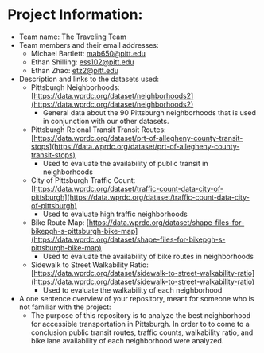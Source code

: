 # Project Information:
- Team name: The Traveling Team
- Team members and their email addresses:
  - Michael Bartlett: [mab650@pitt.edu](mailto:mab650@pitt.edu)
  - Ethan Shilling: [ess102@pitt.edu](mailto:ess102@pitt.edu)
  - Ethan Zhao: [etz2@pitt.edu](mailto:etz2@pitt.edu)
- Description and links to the datasets used:
  - Pittsburgh Neighborhoods: [https://data.wprdc.org/dataset/neighborhoods2](https://data.wprdc.org/dataset/neighborhoods2)
    - General data about the 90 Pittsburgh neighborhoods that is used in conjunction with our other datasets.
  - Pittsburgh Reional Transit Transit Routes: [https://data.wprdc.org/dataset/prt-of-allegheny-county-transit-stops](https://data.wprdc.org/dataset/prt-of-allegheny-county-transit-stops)
    - Used to evaluate the availability of public transit in neighborhoods
  - City of Pittsburgh Traffic Count: [https://data.wprdc.org/dataset/traffic-count-data-city-of-pittsburgh](https://data.wprdc.org/dataset/traffic-count-data-city-of-pittsburgh)
    - Used to evaluate high traffic neighborhoods
  - Bike Route Map: [https://data.wprdc.org/dataset/shape-files-for-bikepgh-s-pittsburgh-bike-map](https://data.wprdc.org/dataset/shape-files-for-bikepgh-s-pittsburgh-bike-map)
    - Used to evaluate the availability of bike routes in neighborhoods
  - Sidewalk to Street Walkability Ratio: [https://data.wprdc.org/dataset/sidewalk-to-street-walkability-ratio](https://data.wprdc.org/dataset/sidewalk-to-street-walkability-ratio)
    - Used to evaluate the walkability of each neighborhood
- A one sentence overview of your repository, meant for someone who is not familiar with the project:
  - The purpose of this repository is to analyze the best neighborhood for accessible transportation in Pittsburgh. In order to to come to a conclusion public transit routes, traffic counts, walkability ratio, and bike lane availability of each neighborhood were analyzed. 
